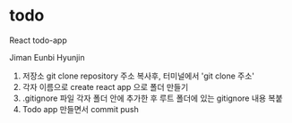 # todo

React todo-app 

Jiman Eunbi Hyunjin

1. 저장소 git clone
repository 주소 복사후, 터미널에서 'git clone 주소'
2. 각자 이름으로 create react app 으로 폴더 만들기
3. .gitignore 파일 각자 폴더 안에 추가한 후 루트 폴더에 있는 gitignore 내용 복붙
4. Todo app 만들면서 commit push
